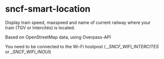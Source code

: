 # sncf-smart-location
Display train speed, maxspeed and name of current railway where your train (TGV or Intercités) is located.

Based on OpenStreetMap data, using Overpass-API

You need to be connected to the Wi-Fi hostpost ( *_SNCF_WIFI_INTERCITES* or *_SNCF_WIFI_INOUI*)

